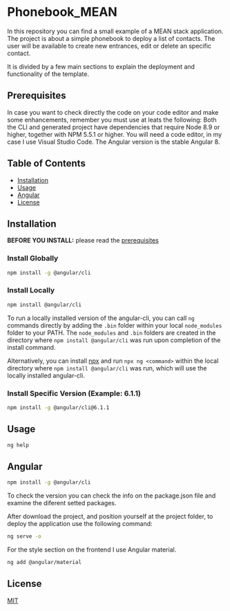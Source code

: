 # Phonebook_MEAN
In this repository you can find a small example of a MEAN stack application.
The project is about a simple phonebook to deploy a list of contacts. The user will be available to create new entrances, edit or delete an specific contact.

It is divided by a few main sections to explain the deployment and functionality of the template.

## Prerequisites

In case you want to check directly the code on your code editor and make some enhancements, remember you must use at leats the following:
Both the CLI and generated project have dependencies that require Node 8.9 or higher, together
with NPM 5.5.1 or higher.
You will need a code editor, in my case I use Visual Studio Code.
The Angular version is the stable Angular 8.

## Table of Contents

* [Installation](#installation)
* [Usage](#usage)
* [Angular](#angular)
* [License](#license)

## Installation

**BEFORE YOU INSTALL:** please read the [prerequisites](#prerequisites)

### Install Globally
```bash
npm install -g @angular/cli
```

### Install Locally
```bash
npm install @angular/cli
```

To run a locally installed version of the angular-cli, you can call `ng` commands directly by adding the `.bin` folder within your local `node_modules` folder to your PATH. The `node_modules` and `.bin` folders are created in the directory where `npm install @angular/cli` was run upon completion of the install command.

Alternatively, you can install [npx](https://www.npmjs.com/package/npx) and run `npx ng <command>` within the local directory where `npm install @angular/cli` was run, which will use the locally installed angular-cli.

### Install Specific Version (Example: 6.1.1)
```bash
npm install -g @angular/cli@6.1.1
```

## Usage

```bash
ng help
```

## Angular

```bash
npm install -g @angular/cli
```

To check the version you can check the info on the package.json file and examine the diferent setted packages.

After download the project, and position yourself at the project folder, to deploy the application use the following command:

```bash
ng serve -o
```

For the style section on the frontend I use Angular material.

```bash
ng add @angular/material
```

## License

[MIT](https://github.com/angular/angular-cli/blob/master/LICENSE)

